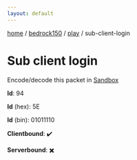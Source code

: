 ```yaml
---
layout: default
---
```


[home](/)  /  [bedrock150](/protocol/bedrock150)  /  [play](/protocol/bedrock150/play)  /  sub-client-login

# Sub client login

Encode/decode this packet in [Sandbox](../../../sandbox/bedrock150#play.sub_client_login)

**Id**: 94

**Id** (hex): 5E

**Id** (bin): 01011110

**Clientbound**: ✔️

**Serverbound**: ✖️
